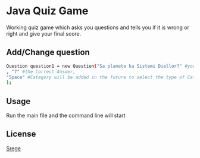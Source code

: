 # Java Quiz Game
Working quiz game which asks you questions and tells you if it is wrong or right and give your final score.
## Add/Change question
```bash
Question question1 = new Question("Sa planete ka Sistemi Diellor?" #your Question
, "7" #the Correct Answer, 
"Space" #Category will be added in the future to select the type of Category
);

```

## Usage
Run the main file and the command line will start

## License

[Srege](http://portfolio-egers.byethost16.com/?i=1)
